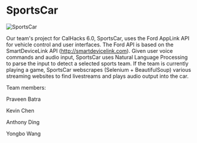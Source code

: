 # SportsCar

![SportsCar](https://raw.githubusercontent.com/dinganthony/SportsCar/master/sportscar.png)

Our team's project for CalHacks 6.0, SportsCar, uses the Ford AppLink API for vehicle control and user interfaces. The Ford API is based on the SmartDeviceLink API (http://smartdevicelink.com). Given user voice commands and audio input, SportsCar uses Natural Language Processing to parse the input to detect a selected sports team. If the team is currently playing a game, SportsCar webscrapes (Selenium + BeautifulSoup) various streaming websites to find livestreams and plays audio output into the car. 

Team members:

Praveen Batra

Kevin Chen

Anthony Ding

Yongbo Wang
